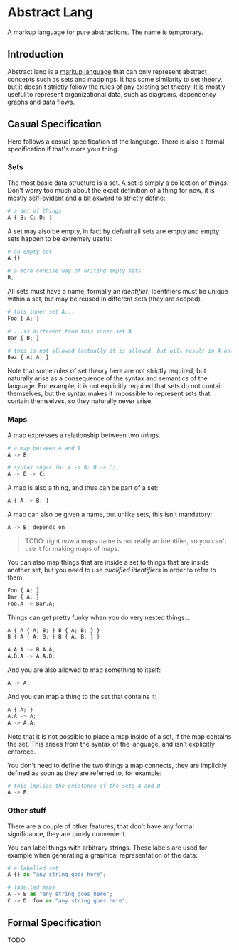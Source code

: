 # Abstract Lang
A markup language for pure abstractions. The name is temprorary.

## Introduction

Abstract lang is a [markup language]() that can only represent abstract concepts such as sets and mappings. It has some similarity to set theory, but it doesn't strictly follow the rules of any existing set theory. It is mostly useful to represent organizational data, such as diagrams, dependency graphs and data flows.

## Casual Specification

Here follows a casual specification of the language. There is also a formal specification if that's more your thing.

### Sets

The most basic data structure is a set. A set is simply a collection of *things*. Don't worry too much about the exact definition of a thing for now, it is mostly self-evident and a bit akward to strictly define:

```python
# a set of things
A { B; C; D; }
```

A set may also be empty, in fact by default all sets are empty and empty sets happen to be extremely useful:

```python
# an empty set
A {}

# a more concise way of writing empty sets
B;
```

All sets must have a name, formally an *identifier*. Identifiers must be unique within a set, but may be reused in different sets (they are scoped).

```python
# this inner set A...
Foo { A; }

# ...is different from this inner set A
Bar { B; }

# this is not allowed (actually it is allowed, but will result in A only being added once to the set)
Baz { A; A; }
```

Note that some rules of set theory here are not strictly required, but naturally arise as a consequence of the syntax and semantics of the language. For example, it is not explicitly required that sets do not contain themselves, but the syntax makes it impossible to represent sets that contain themselves, so they naturally never arise.

### Maps

A map expresses a relationship between two *things*. 

```python
# a map between A and B
A -> B;

# syntax sugar for A -> B; B -> C;
A -> B -> C;
```

A map is also a thing, and thus can be part of a set:

```python
A { A -> B; }
```

A map can also be given a name, but unlike sets, this isn't mandatory:

```python
A -> B: depends_on
```

> TODO: right now a maps name is not really an identifier, so you can't use it for making maps of maps.

You can also map things that are inside a set to things that are inside another set, but you need to use *qualified identifiers* in order to refer to them:

```python
Foo { A; }
Bar { A; }
Foo.A -> Bar.A;
```

Things can get pretty funky when you do very nested things...

```python
A { A { A; B; } B { A; B; } }
B { A { A; B; } B { A; B; } }

A.A.A -> B.A.A;
A.B.A -> A.A.B;
```

And you are also allowed to map something to itself:

```python
A -> A;
```

And you can map a thing to the set that contains it:

```python
A { A; }
A.A -> A;
A -> A.A;
```

Note that it is not possible to place a map inside of a set, if the map contains the set. This arises from the syntax of the language, and isn't explicitly enforced.

You don't need to define the two things a map connects, they are implicitly defined as soon as they are referred to, for example:

```python
# this implies the existence of the sets A and B
A -> B;
```

### Other stuff

There are a couple of other features, that don't have any formal significance, they are purely convenient. 

You can label things with arbitrary strings. These labels are used for example when generating a graphical representation of the data:

```python
# a labelled set
A {} as "any string goes here";

# labelled maps
A -> B as "any string goes here";
C -> D: foo as "any string goes here";
```

## Formal Specification

TODO



